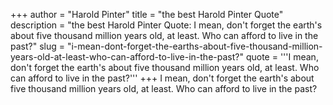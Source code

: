 +++
author = "Harold Pinter"
title = "the best Harold Pinter Quote"
description = "the best Harold Pinter Quote: I mean, don't forget the earth's about five thousand million years old, at least. Who can afford to live in the past?"
slug = "i-mean-dont-forget-the-earths-about-five-thousand-million-years-old-at-least-who-can-afford-to-live-in-the-past?"
quote = '''I mean, don't forget the earth's about five thousand million years old, at least. Who can afford to live in the past?'''
+++
I mean, don't forget the earth's about five thousand million years old, at least. Who can afford to live in the past?
